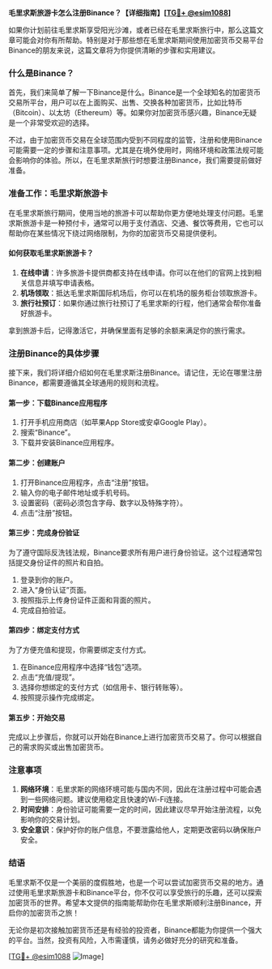 **毛里求斯旅游卡怎么注册Binance？【详细指南】[[TG💪+ @esim1088](https://t.me/s/esim1088)]**

如果你计划前往毛里求斯享受阳光沙滩，或者已经在毛里求斯旅行中，那么这篇文章可能会对你有所帮助。特别是对于那些想在毛里求斯期间使用加密货币交易平台Binance的朋友来说，这篇文章将为你提供清晰的步骤和实用建议。

### 什么是Binance？

首先，我们来简单了解一下Binance是什么。Binance是一个全球知名的加密货币交易所平台，用户可以在上面购买、出售、交换各种加密货币，比如比特币（Bitcoin）、以太坊（Ethereum）等。如果你对加密货币感兴趣，Binance无疑是一个非常受欢迎的选择。

不过，由于加密货币交易在全球范围内受到不同程度的监管，注册和使用Binance可能需要一定的步骤和注意事项。尤其是在境外使用时，网络环境和政策法规可能会影响你的体验。所以，在毛里求斯旅行时想要注册Binance，我们需要提前做好准备。

### 准备工作：毛里求斯旅游卡

在毛里求斯旅行期间，使用当地的旅游卡可以帮助你更方便地处理支付问题。毛里求斯旅游卡是一种预付卡，通常可以用于支付酒店、交通、餐饮等费用，它也可以帮助你在某些情况下绕过网络限制，为你的加密货币交易提供便利。

#### 如何获取毛里求斯旅游卡？

1. **在线申请**：许多旅游卡提供商都支持在线申请。你可以在他们的官网上找到相关信息并填写申请表格。
2. **机场领取**：抵达毛里求斯国际机场后，你可以在机场的服务柜台领取旅游卡。
3. **旅行社预订**：如果你通过旅行社预订了毛里求斯的行程，他们通常会帮你准备好旅游卡。

拿到旅游卡后，记得激活它，并确保里面有足够的余额来满足你的旅行需求。

### 注册Binance的具体步骤

接下来，我们将详细介绍如何在毛里求斯注册Binance。请记住，无论在哪里注册Binance，都需要遵循其全球通用的规则和流程。

#### 第一步：下载Binance应用程序

1. 打开手机应用商店（如苹果App Store或安卓Google Play）。
2. 搜索“Binance”。
3. 下载并安装Binance应用程序。

#### 第二步：创建账户

1. 打开Binance应用程序，点击“注册”按钮。
2. 输入你的电子邮件地址或手机号码。
3. 设置密码（密码必须包含字母、数字以及特殊字符）。
4. 点击“注册”按钮。

#### 第三步：完成身份验证

为了遵守国际反洗钱法规，Binance要求所有用户进行身份验证。这个过程通常包括提交身份证件的照片和自拍。

1. 登录到你的账户。
2. 进入“身份认证”页面。
3. 按照指示上传身份证件正面和背面的照片。
4. 完成自拍验证。

#### 第四步：绑定支付方式

为了方便充值和提现，你需要绑定支付方式。

1. 在Binance应用程序中选择“钱包”选项。
2. 点击“充值/提现”。
3. 选择你想绑定的支付方式（如信用卡、银行转账等）。
4. 按照提示操作完成绑定。

#### 第五步：开始交易

完成以上步骤后，你就可以开始在Binance上进行加密货币交易了。你可以根据自己的需求购买或出售加密货币。

### 注意事项

1. **网络环境**：毛里求斯的网络环境可能与国内不同，因此在注册过程中可能会遇到一些网络问题。建议使用稳定且快速的Wi-Fi连接。
2. **时间安排**：身份验证可能需要一定的时间，因此建议尽早开始注册流程，以免影响你的交易计划。
3. **安全意识**：保护好你的账户信息，不要泄露给他人，定期更改密码以确保账户安全。

### 结语

毛里求斯不仅是一个美丽的度假胜地，也是一个可以尝试加密货币交易的地方。通过使用毛里求斯旅游卡和Binance平台，你不仅可以享受旅行的乐趣，还可以探索加密货币的世界。希望本文提供的指南能帮助你在毛里求斯顺利注册Binance，开启你的加密货币之旅！

无论你是初次接触加密货币还是有经验的投资者，Binance都能为你提供一个强大的平台。当然，投资有风险，入市需谨慎，请务必做好充分的研究和准备。

[[TG💪+ @esim1088](https://t.me/s/esim1088) ![Image](https://i.postimg.cc/4NQfJmqS/Snipaste-2025-05-13-00-14-12.png)]